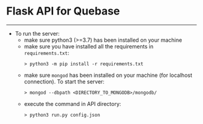 # Flask API for Quebase
---

* To run the server:
    * make sure python3 (>=3.7) has been installed on your machine
    * make sure you have installed all the requirements in `requirements.txt`:
        ```
        > python3 -m pip install -r requirements.txt
        ```
    * make sure `mongod` has been installed on your machine (for localhost connection). To start the server:
        ```
        > mongod --dbpath <DIRECTORY_TO_MONGODB>/mongodb/
        ```
    * execute the command in API directory:
        ```
        > python3 run.py config.json
        ````
